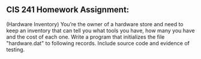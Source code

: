 ## CIS 241 Homework Assignment:
(Hardware Inventory) You’re the owner of a hardware store and need to keep an inventory that can tell you what tools you have, how many you have and the cost of each one. Write a program that initializes the file "hardware.dat" to following records. Include source code and evidence of testing. 
